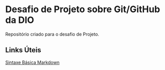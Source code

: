 # Desafio de Projeto sobre Git/GitHub da DIO
Repositório criado para o desafio de Projeto.

## Links Úteis

[Sintaxe Básica Markdown](https://markdownguide.org/basic-syntax)

